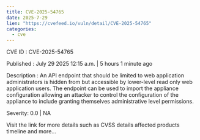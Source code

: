 ```yaml
--- 
title: CVE-2025-54765
date: 2025-7-29
lien: "https://cvefeed.io/vuln/detail/CVE-2025-54765"
categories:
  - cve
---
```


CVE ID : CVE-2025-54765

Published :  July 29
2025
12:15 a.m. | 5 hours
1 minute ago

Description : An API endpoint that should be limited to web application administrators is hidden from
but accessible by
lower-level read only web application users. The endpoint can be used to import the appliance configuration
allowing an attacker to control the configuration of the appliance
to include granting themselves administrative level permissions.

Severity: 0.0 | NA

Visit the link for more details
such as CVSS details
affected products
timeline
and more...
